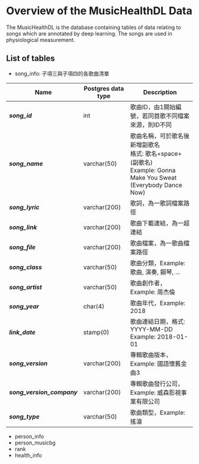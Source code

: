 ﻿# Overview of the MusicHealthDL Data
The MusicHealthDL is the database containing tables of data relating to songs which are annotated by deep learning. The songs are used in physiological measurement.  

## List of tables
* song_info: 子項三與子項四的各歌曲清單
	
| Name                       | Postgres data type | Description                                                                                                   |
|----------------------------|--------------------|---------------------------------------------------------------------------------------------------------------|
| ***song_id***              | int                | 歌曲ID，由1開始編號，若同首歌不同檔案來源，則ID不同                                                           |
| ***song_name***            | varchar(50)        | 歌曲名稱，可於歌名後新增副歌名 <br>格式: 歌名+space+(副歌名) <br>Example: Gonna Make You Sweat (Everybody Dance Now)  |
| ***song_lyric***           | varchar(200)       | 歌詞，為一歌詞檔案路徑                                                                                        |
| ***song_link***            | varchar(200)       | 歌曲下載連結，為一超連結                                                                                      |
| ***song_file***            | varchar(200)       | 歌曲檔案，為一歌曲檔案路徑                                                                                    |
| ***song_class***           | varchar(50)        | 歌曲分類，Example: 歌曲, 演奏, 鋼琴, ...                                                                      |
| ***song_artist***          | varchar(50)        | 歌曲創作者，Example: 周杰倫                                                                                   |
| ***song_year***            | char(4)            | 歌曲年代，Example: 2018                                                                                       |
| ***link_date***            | stamp(0)           | 歌曲連結日期，格式: YYYY-MM-DD <br>Example: 2018-01-01                                                            |
| ***song_version***         | varchar(200)       | 專輯歌曲版本，Example: 國語懷舊金曲3                                                                          |
| ***song_version_company*** | varchar(200)       | 專輯歌曲發行公司，Example: 威森影視事業有限公司                                                               |
| ***song_type***            | varchar(50)        | 歌曲類型，Example: 搖滾                                                                                       |

    
* person_info
* person_musicbg
* rank
* health_info
